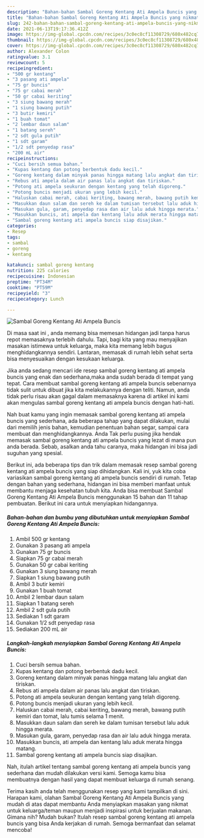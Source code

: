 ```yaml
---
description: "Bahan-bahan Sambal Goreng Kentang Ati Ampela Buncis yang nikmat Untuk Jualan"
title: "Bahan-bahan Sambal Goreng Kentang Ati Ampela Buncis yang nikmat Untuk Jualan"
slug: 242-bahan-bahan-sambal-goreng-kentang-ati-ampela-buncis-yang-nikmat-untuk-jualan
date: 2021-06-13T19:17:36.412Z
image: https://img-global.cpcdn.com/recipes/3c0ec8cf11308729/680x482cq70/sambal-goreng-kentang-ati-ampela-buncis-foto-resep-utama.jpg
thumbnail: https://img-global.cpcdn.com/recipes/3c0ec8cf11308729/680x482cq70/sambal-goreng-kentang-ati-ampela-buncis-foto-resep-utama.jpg
cover: https://img-global.cpcdn.com/recipes/3c0ec8cf11308729/680x482cq70/sambal-goreng-kentang-ati-ampela-buncis-foto-resep-utama.jpg
author: Alexander Colon
ratingvalue: 3.1
reviewcount: 5
recipeingredient:
- "500 gr kentang"
- "3 pasang ati ampela"
- "75 gr buncis"
- "75 gr cabai merah"
- "50 gr cabai keriting"
- "3 siung bawang merah"
- "1 siung bawang putih"
- "3 butir kemiri"
- "1 buah tomat"
- "2 lembar daun salam"
- "1 batang sereh"
- "2 sdt gula putih"
- "1 sdt garam"
- "1/2 sdt penyedap rasa"
- "200 mL air"
recipeinstructions:
- "Cuci bersih semua bahan."
- "Kupas kentang dan potong berbentuk dadu kecil."
- "Goreng kentang dalam minyak panas hingga matang lalu angkat dan tiriskan."
- "Rebus ati ampela dalam air panas lalu angkat dan tiriskan."
- "Potong ati ampela seukuran dengan kentang yang telah digoreng."
- "Potong buncis menjadi ukuran yang lebih kecil."
- "Haluskan cabai merah, cabai keriting, bawang merah, bawang putih kemiri dan tomat, lalu tumis selama 1 menit."
- "Masukkan daun salam dan sereh ke dalam tumisan tersebut lalu aduk hingga merata."
- "Masukan gula, garam, penyedap rasa dan air lalu aduk hingga merata."
- "Masukkan buncis, ati ampela dan kentang lalu aduk merata hingga matang."
- "Sambal goreng kentang ati ampela buncis siap disajikan."
categories:
- Resep
tags:
- sambal
- goreng
- kentang

katakunci: sambal goreng kentang 
nutrition: 225 calories
recipecuisine: Indonesian
preptime: "PT34M"
cooktime: "PT59M"
recipeyield: "3"
recipecategory: Lunch

---
```



![Sambal Goreng Kentang Ati Ampela Buncis](https://img-global.cpcdn.com/recipes/3c0ec8cf11308729/680x482cq70/sambal-goreng-kentang-ati-ampela-buncis-foto-resep-utama.jpg)

Di masa  saat ini , anda memang bisa memesan hidangan jadi tanpa harus repot memasaknya terlebih dahulu. Tapi, bagi kita yang mau menyajikan masakan istimewa untuk keluarga, maka kita memang lebih bagus menghidangkannya sendiri. Lantaran, memasak di rumah lebih sehat serta bisa menyesuaikan dengan kesukaan keluarga.

Jika anda sedang mencari ide resep sambal goreng kentang ati ampela buncis yang enak dan sederhana,maka anda sudah berada di tempat yang tepat. Cara membuat sambal goreng kentang ati ampela buncis  sebenarnya tidak sulit untuk dibuat jika kita melakukannya dengan teliti. Namun, anda tidak perlu risau akan gagal dalam memasaknya 
karena di artikel ini kami akan mengulas sambal goreng kentang ati ampela buncis dengan hati-hati.  



Nah buat kamu yang ingin memasak sambal goreng kentang ati ampela buncis yang sederhana, ada beberapa tahap yang dapat dilakukan, mulai dari memilih jenis bahan, kemudian penentuan bahan segar, sampai cara membuat dan menghidangkannya. Anda Tak perlu pusing jika hendak memasak sambal goreng kentang ati ampela buncis yang lezat di mana pun anda berada. Sebab, asalkan anda  tahu caranya, maka hidangan ini bisa jadi suguhan yang spesial.

Berikut ini, ada beberapa tips dan trik dalam memasak resep sambal goreng kentang ati ampela buncis yang siap dihidangkan. Kali ini, yuk kita coba variasikan sambal goreng kentang ati ampela buncis sendiri di rumah. Tetap dengan bahan yang sederhana, hidangan ini bisa memberi manfaat untuk membantu menjaga kesehatan tubuh kita. Anda bisa membuat Sambal Goreng Kentang Ati Ampela Buncis menggunakan 15 bahan dan 11 tahap pembuatan. Berikut ini cara untuk menyiapkan hidangannya.

<!--inarticleads1-->

##### Bahan-bahan dan bumbu yang dibutuhkan untuk menyiapkan Sambal Goreng Kentang Ati Ampela Buncis:

1. Ambil 500 gr kentang
1. Gunakan 3 pasang ati ampela
1. Gunakan 75 gr buncis
1. Siapkan 75 gr cabai merah
1. Gunakan 50 gr cabai keriting
1. Gunakan 3 siung bawang merah
1. Siapkan 1 siung bawang putih
1. Ambil 3 butir kemiri
1. Gunakan 1 buah tomat
1. Ambil 2 lembar daun salam
1. Siapkan 1 batang sereh
1. Ambil 2 sdt gula putih
1. Sediakan 1 sdt garam
1. Gunakan 1/2 sdt penyedap rasa
1. Sediakan 200 mL air




<!--inarticleads2-->

##### Langkah-langkah menyiapkan Sambal Goreng Kentang Ati Ampela Buncis:

1. Cuci bersih semua bahan.
1. Kupas kentang dan potong berbentuk dadu kecil.
1. Goreng kentang dalam minyak panas hingga matang lalu angkat dan tiriskan.
1. Rebus ati ampela dalam air panas lalu angkat dan tiriskan.
1. Potong ati ampela seukuran dengan kentang yang telah digoreng.
1. Potong buncis menjadi ukuran yang lebih kecil.
1. Haluskan cabai merah, cabai keriting, bawang merah, bawang putih kemiri dan tomat, lalu tumis selama 1 menit.
1. Masukkan daun salam dan sereh ke dalam tumisan tersebut lalu aduk hingga merata.
1. Masukan gula, garam, penyedap rasa dan air lalu aduk hingga merata.
1. Masukkan buncis, ati ampela dan kentang lalu aduk merata hingga matang.
1. Sambal goreng kentang ati ampela buncis siap disajikan.




Nah, itulah artikel tentang  sambal goreng kentang ati ampela buncis  yang sederhana dan mudah dilakukan versi kami. Semoga kamu bisa membuatnya dengan hasil yang dapat membuat keluarga di rumah senang. 

Terima kasih anda telah menggunakan resep yang kami tampilkan di sini. Harapan kami, olahan  Sambal Goreng Kentang Ati Ampela Buncis yang mudah di atas dapat membantu Anda menyiapkan masakan yang nikmat untuk keluarga/teman maupun menjadi inspirasi untuk berjualan makanan. Gimana nih? Mudah bukan? Itulah resep sambal goreng kentang ati ampela buncis yang bisa Anda kerjakan di rumah. Semoga bermanfaat dan selamat mencoba!


